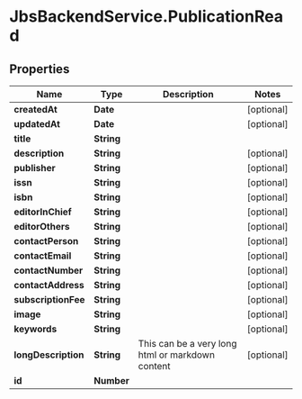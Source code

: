 # JbsBackendService.PublicationRead

## Properties
Name | Type | Description | Notes
------------ | ------------- | ------------- | -------------
**createdAt** | **Date** |  | [optional] 
**updatedAt** | **Date** |  | [optional] 
**title** | **String** |  | 
**description** | **String** |  | [optional] 
**publisher** | **String** |  | [optional] 
**issn** | **String** |  | [optional] 
**isbn** | **String** |  | [optional] 
**editorInChief** | **String** |  | [optional] 
**editorOthers** | **String** |  | [optional] 
**contactPerson** | **String** |  | [optional] 
**contactEmail** | **String** |  | [optional] 
**contactNumber** | **String** |  | [optional] 
**contactAddress** | **String** |  | [optional] 
**subscriptionFee** | **String** |  | [optional] 
**image** | **String** |  | [optional] 
**keywords** | **String** |  | [optional] 
**longDescription** | **String** | This can be a very long html or markdown content | [optional] 
**id** | **Number** |  | 
